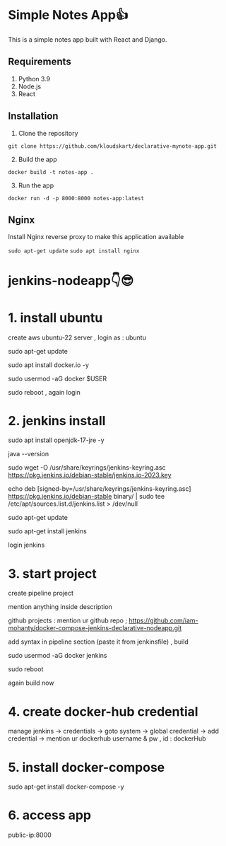 # Simple Notes App👍
This is a simple notes app built with React and Django.

## Requirements
1. Python 3.9
2. Node.js
3. React

## Installation
1. Clone the repository
```
git clone https://github.com/kloudskart/declarative-mynote-app.git
```

2. Build the app
```
docker build -t notes-app .
```

3. Run the app
```
docker run -d -p 8000:8000 notes-app:latest
```

## Nginx

Install Nginx reverse proxy to make this application available

`sudo apt-get update`
`sudo apt install nginx`



# jenkins-nodeapp👇😎

# 1. install ubuntu 

create aws ubuntu-22 server , login as : ubuntu 

sudo apt-get update 

sudo apt install docker.io -y 

sudo usermod -aG docker $USER

sudo reboot , again login

# 2. jenkins install

sudo apt install openjdk-17-jre -y

java --version

sudo wget -O /usr/share/keyrings/jenkins-keyring.asc \
  https://pkg.jenkins.io/debian-stable/jenkins.io-2023.key
  
echo deb [signed-by=/usr/share/keyrings/jenkins-keyring.asc] \
  https://pkg.jenkins.io/debian-stable binary/ | sudo tee \
  /etc/apt/sources.list.d/jenkins.list > /dev/null

  
sudo apt-get update

sudo apt-get install jenkins

login jenkins

# 3. start project

create pipeline project

mention anything inside description

github projects : mention ur github repo ; https://github.com/iam-mohanty/docker-compose-jenkins-declarative-nodeapp.git

add syntax in pipeline section (paste it from jenkinsfile) , build

sudo usermod -aG docker jenkins

sudo reboot

again build now

# 4. create docker-hub credential

manage jenkins -> credentials -> goto system -> global credential -> add credential -> mention ur dockerhub username & pw , id : dockerHub

# 5. install docker-compose

sudo apt-get install docker-compose -y

# 6. access app

public-ip:8000
